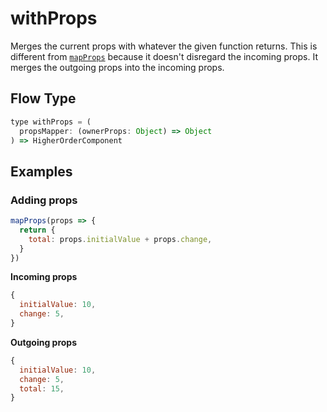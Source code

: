 # withProps

Merges the current props with whatever the given function returns. This is different from [`mapProps`](api/withprops.md) because it doesn't disregard the incoming props. It merges the outgoing props into the incoming props.

## Flow Type

```js
type withProps = (
  propsMapper: (ownerProps: Object) => Object
) => HigherOrderComponent
```

## Examples

### Adding props

```js
mapProps(props => {
  return {
    total: props.initialValue + props.change,
  }
})
```

**Incoming props**

```js
{
  initialValue: 10,
  change: 5,
}
```

**Outgoing props**

```js
{
  initialValue: 10,
  change: 5,
  total: 15,
}
```

